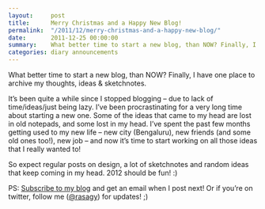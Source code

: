 ```yaml
---
layout:     post
title:      Merry Christmas and a Happy New Blog!
permalink:  "/2011/12/merry-christmas-and-a-happy-new-blog/"
date:       2011-12-25 00:00:00
summary:    What better time to start a new blog, than NOW? Finally, I have one place to archive my thoughts, ideas & sketchnotes.
categories: diary announcements
---
```


What better time to start a new blog, than NOW? Finally, I have one place to archive my thoughts, ideas & sketchnotes.

It’s been quite a while since I stopped blogging – due to lack of time/ideas/just being lazy. I’ve been procrastinating for a very long time about starting a new one. Some of the ideas that came to my head are lost in old notepads, and some lost in my head. I’ve spent the past few months getting used to my new life – new city (Bengaluru), new friends (and some old ones too!), new job – and now it’s time to start working on all those ideas that I really wanted to!

So expect regular posts on design, a  lot of sketchnotes and random ideas that keep coming in my head. 2012 should be fun! :)

PS: [Subscribe to my blog](http://feedburner.google.com/fb/a/mailverify?uri=RSDNotes&loc=en_US) and get an email when I post next! Or if you’re on twitter, follow me ([@rasagy](http://twitter.com/rasagy)) for updates! ;)

